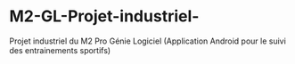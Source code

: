 # M2-GL-Projet-industriel-
Projet industriel du M2 Pro Génie Logiciel (Application Android pour le suivi des entrainements sportifs)
